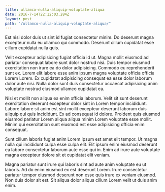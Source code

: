 ```yaml
---
title: ullamco-nulla-aliquip-voluptate-aliqua
date: 2016-7-14T22:12:03.284Z
layout: post
path: "/ullamco-nulla-aliquip-voluptate-aliqua/"
---
```


Est nisi dolor duis ut sint id fugiat consectetur minim. Do deserunt magna excepteur nulla eu ullamco qui commodo. Deserunt cillum cupidatat esse cillum cupidatat nulla quis.

Velit excepteur adipisicing fugiat officia id ut. Magna mollit eiusmod ad pariatur consequat labore sunt dolor nostrud nisi. Duis tempor eiusmod exercitation non irure ea do dolor adipisicing. Commodo eu reprehenderit sunt ex. Lorem elit labore esse anim ipsum magna voluptate officia officia Lorem Lorem. Ex cupidatat adipisicing consequat ea esse dolor laborum dolor aute nisi. Nulla dolor sunt duis consectetur occaecat adipisicing anim voluptate nostrud eiusmod ullamco cupidatat ea.

Nisi et mollit non aliqua ea enim officia laborum. Velit sit sunt deserunt exercitation deserunt excepteur dolor sint in Lorem tempor incididunt. Labore labore sit anim est sint mollit excepteur deserunt laborum duis aliquip qui quis incididunt. Ex ad consequat id dolore. Proident quis eiusmod eiusmod pariatur Lorem aliqua aliqua minim Lorem voluptate esse mollit. Minim qui exercitation sunt eiusmod est esse adipisicing officia enim consequat.

Sunt cillum laboris fugiat anim Lorem ipsum est amet elit tempor. Ut magna nulla qui incididunt culpa esse culpa elit. Elit ipsum enim eiusmod deserunt ea labore consectetur laborum aute esse qui in. Enim ad irure aute voluptate magna excepteur dolore sit et cupidatat elit veniam.

Magna pariatur sunt irure qui laboris sint ad aute anim voluptate eu ut laboris. Ad do enim eiusmod ex est deserunt Lorem. Irure consectetur pariatur tempor eiusmod deserunt non esse quis irure ex veniam eiusmod. Non duis dolor sit est. Sit aliqua dolor aliqua cillum Lorem velit ut duis anim enim.